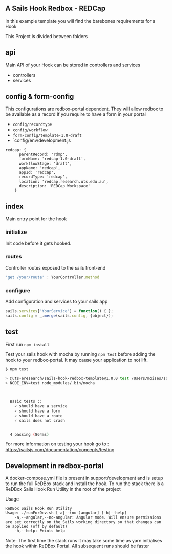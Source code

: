 ## A Sails Hook Redbox - REDCap

In this example template you will find the barebones requirements for a Hook

This Project is divided between folders

## api

Main API of your Hook can be stored in controllers and services

- controllers
- services

## config & form-config

This configurations are redbox-portal dependent. They will allow redbox to be available as a record
If you require to have a form in your portal

- `config/recordtype`
- `config/workflow`
- `form-config/template-1.0-draft`
- `config/env/development.js
```
redcap: {
      parentRecord: 'rdmp',
      formName: 'redcap-1.0-draft',
      workflowStage: 'draft',
      appName: 'redcap',
      appId: 'redcap',
      recordType: 'redcap',
      location: 'redcap.research.uts.edu.au',
      description: 'REDCap Workspace'
    }
```

## index

Main entry point for the hook

### initialize

Init code before it gets hooked.

### routes

Controller routes exposed to the sails front-end

```javascript
'get /your/route' : YourController.method
```

### configure

Add configuration and services to your sails app

```javascript
sails.services['YourService'] = function() { };
sails.config = _.merge(sails.config, {object});
```

## test

First run `npm install`

Test your sails hook with mocha by running `npm test` before adding the hook to your redbox-portal.
It may cause your application to not lift.    

```sh
$ npm test

> @uts-eresearch/sails-hook-redbox-template@1.0.0 test /Users/moises/source/code.research/sails-hook-redbox-template
> NODE_ENV=test node_modules/.bin/mocha



  Basic tests ::
    ✓ should have a service
    ✓ should have a form
    ✓ should have a route
    ✓ sails does not crash


  4 passing (864ms)

```

For more information on testing your hook go to : https://sailsjs.com/documentation/concepts/testing


## Development in redbox-portal

A docker-compose.yml file is present in support/development and is setup to run the full ReDBox stack and install the hook. To run the stack there is a ReDBox Sails Hook Run Utility in the root of the project

Usage
```
ReDBox Sails Hook Run Utility
Usage: ./runForDev.sh [-a|--(no-)angular] [-h|--help]
	-a,--angular,--no-angular: Angular mode. Will ensure permissions are set correctly on the Sails working directory so that changes can be applied (off by default)
	-h,--help: Prints help
```

Note: The first time the stack runs it may take some time as yarn initialises the hook within ReDBox Portal. All subsequent runs should be faster
